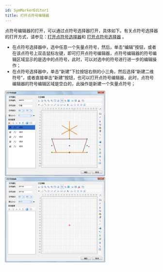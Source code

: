 ```yaml
---
id: SymMarkerEditor1
title: 打开点符号编辑器
---
```

点符号编辑器的打开，可以通过点符号选择器打开，具体如下。有关点符号选择器的打开方式，请参见：[打开点符号选择器](SymMarkerSelector1.htm)和 [打开点符号选择器](SymMarkerSelector1.htm) 。

* 在点符号选择器中，选中任意一个矢量点符号，然后，单击“编辑”按钮，或者在该点符号上双击鼠标左键，即可打开点符号编辑器，点符号编辑器的符号编辑区域显示的是选中的点符号，此时，可以对选中的符号进行进一步的编辑操作；
* 在点符号选择器中，单击“新建”下拉按钮右侧的小三角，然后选择“新建二维符号”，或者直接单击“新建”按钮，也可以打开点符号编辑器，此时，点符号编辑器的符号编辑区域是空白的，此操作是新建一个矢量点符号； 

![](img/SymMarkerEditor1t4.png)
![](img/SymMarkerEditor1t5.png)   
